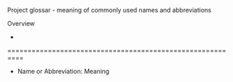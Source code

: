 Project glossar - meaning of commonly used names and abbreviations


Overview

-


==========================================================

- Name or Abbreviation: Meaning
